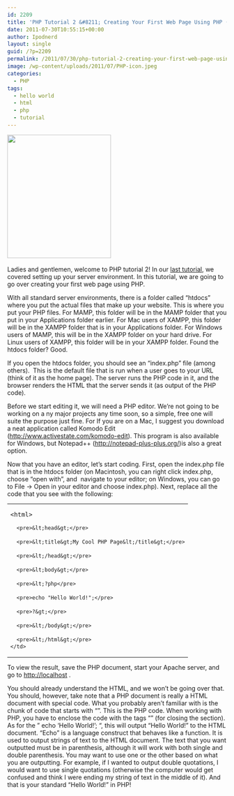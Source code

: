 ```yaml
---
id: 2209
title: 'PHP Tutorial 2 &#8211; Creating Your First Web Page Using PHP (Hello World)'
date: 2011-07-30T10:55:15+00:00
author: Ipodnerd
layout: single
guid: /?p=2209
permalink: /2011/07/30/php-tutorial-2-creating-your-first-web-page-using-php-hello-world/
image: /wp-content/uploads/2011/07/PHP-icon.jpeg
categories:
  - PHP
tags:
  - hello world
  - html
  - php
  - tutorial
---
```

<img class="aligncenter size-full wp-image-2185" title="PHP icon" src="/wp-content/uploads/2011/07/PHP-icon.jpeg" alt="" width="238" height="283" srcset="/wp-content/uploads/2011/07/PHP-icon.jpeg 238w, /wp-content/uploads/2011/07/PHP-icon-180x214.jpeg 180w" sizes="(max-width: 238px) 100vw, 238px" />

Ladies and gentlemen, welcome to PHP tutorial 2! In our [last tutorial](/2011/07/28/php-tutorial-i-about-php-installing-mamp-and-xampp/ "PHP Tutorial 1 – About PHP & Installing MAMP And XAMPP"), we covered setting up your server environment. In this tutorial, we are going to go over creating your first web page using PHP.

With all standard server environments, there is a folder called &#8220;htdocs&#8221; where you put the actual files that make up your website. This is where you put your PHP files. For MAMP, this folder will be in the MAMP folder that you put in your Applications folder earlier. For Mac users of XAMPP, this folder will be in the XAMPP folder that is in your Applications folder. For Windows users of MAMP, this will be in the XAMPP folder on your hard drive. For Linux users of XAMPP, this folder will be in your XAMPP folder. Found the htdocs folder? Good.

If you open the htdocs folder, you should see an &#8220;index.php&#8221; file (among others).  This is the default file that is run when a user goes to your URL (think of it as the home page). The server runs the PHP code in it, and the browser renders the HTML that the server sends it (as output of the PHP code).

Before we start editing it, we will need a PHP editor. We&#8217;re not going to be working on a ny major projects any time soon, so a simple, free one will suite the purpose just fine. For If you are on a Mac, I suggest you download a neat application called Komodo Edit (<a title="http://www.activestate.com/komodo-edit" href="http://www.activestate.com/komodo-edit" target="_blank">http://www.activestate.com/komodo-edit</a>). This program is also available for Windows, but Notepad++ (<a title="http://notepad-plus-plus.org/" href="http://notepad-plus-plus.org/" target="_blank">http://notepad-plus-plus.org/</a>)is also a great option.

Now that you have an editor, let&#8217;s start coding. First, open the index.php file that is in the htdocs folder (on Macintosh, you can right click index.php, choose &#8220;open with&#8221;, and  navigate to your editor; on Windows, you can go to File -> Open in your editor and choose index.php). Next, replace all the code that you see with the following:

<table border="0" align="center">
  <tr>
    <td>
      <pre>&lt;html&gt;</pre>
      
      <pre>&lt;head&gt;</pre>
      
      <pre>&lt;title&gt;My Cool PHP Page&lt;/title&gt;</pre>
      
      <pre>&lt;/head&gt;</pre>
      
      <pre>&lt;body&gt;</pre>
      
      <pre>&lt;?php</pre>
      
      <pre>echo "Hello World!";</pre>
      
      <pre>?&gt;</pre>
      
      <pre>&lt;/body&gt;</pre>
      
      <pre>&lt;/html&gt;</pre>
    </td>
  </tr>
</table>

To view the result, save the PHP document, start your Apache server, and go to <a title="http://localhost" href="http://localhost" target="_blank">http://localhost</a> .

You should already understand the HTML, and we won&#8217;t be going over that. You should, however, take note that a PHP document is really a HTML document with special code. What you probably aren&#8217;t familiar with is the chunk of code that starts with &#8220;<?php&#8221; and ends with &#8220;?>&#8221;. This is the PHP code. When working with PHP, you have to enclose the code with the tags &#8220;<?php&#8221; (for opening the section) and &#8220;?>&#8221; (for closing the section). As for the &#8221; echo &#8216;Hello World!&#8217;; &#8220;, this will output &#8220;Hello World!&#8221; to the HTML document. &#8220;Echo&#8221; is a language construct that behaves like a function. It is used to output strings of text to the HTML document. The text that you want outputted must be in parenthesis, although it will work with both single and double parenthesis. You may want to use one or the other based on what you are outputting. For example, if I wanted to output double quotations, I would want to use single quotations (otherwise the computer would get confused and think I were ending my string of text in the middle of it). And that is your standard &#8220;Hello World!&#8221; in PHP!
